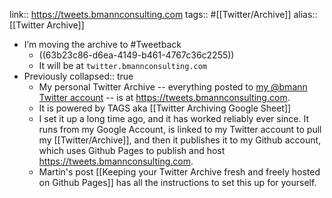 link:: https://tweets.bmannconsulting.com
tags:: #[[Twitter/Archive]]
alias:: [[Twitter Archive]]

- I’m moving the archive to #Tweetback
	- ((63b23c86-d6ea-4149-b461-4767c36c2255))
	- It will be at `twitter.bmannconsulting.com`
- Previously
  collapsed:: true
	- My personal Twitter Archive -- everything posted to [my @bmann Twitter account](https://twitter.com/bmann) -- is at <https://tweets.bmannconsulting.com>.
	- It is powered by TAGS aka [[Twitter Archiving Google Sheet]]
	- I set it up a long time ago, and it has worked reliably ever since. It runs from my Google Account, is linked to my Twitter account to pull my [[Twitter/Archive]], and then it publishes it to my Github account, which uses Github Pages to publish and host <https://tweets.bmannconsulting.com>.
	- Martin's post [[Keeping your Twitter Archive fresh and freely hosted on Github Pages]] has all the instructions to set this up for yourself.